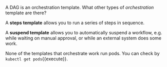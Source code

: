 A DAG is an orchestration template. What other types of *orchestration* template are there?

A **steps template** allows you to run a series of steps in sequence.

A **suspend template** allows you to automatically suspend a workflow, e.g. while waiting on manual approval, or while
an external system does some work.

None of the templates that orchestrate work run pods. You can check by `kubectl get pods`{{execute}}.
